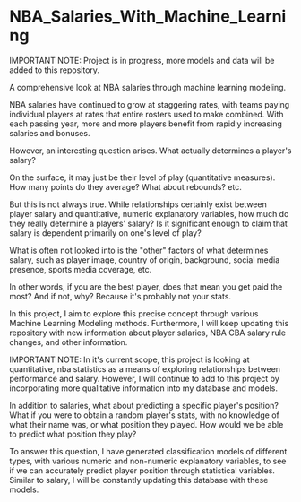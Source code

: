 # NBA_Salaries_With_Machine_Learning
IMPORTANT NOTE: Project is in progress, more models and data will be added to this repository. 

A comprehensive look at NBA salaries through machine learning modeling. 

NBA salaries have continued to grow at staggering rates, with teams paying individual players at rates that entire rosters used to make combined. With each passing year, more and more players benefit from rapidly increasing salaries and bonuses. 

However, an interesting question arises. What actually determines a player's salary? 

On the surface, it may just be their level of play (quantitative measures). How many points do they average? What about rebounds? etc. 

But this is not always true. While relationships certainly exist between player salary and quantitative, numeric explanatory variables, how much do they really determine a players' salary? Is it significant enough to claim that salary is dependent primarily on one's level of play? 

What is often not looked into is the "other" factors of what determines salary, such as player image, country of origin, background, social media presence, sports media coverage, etc. 

In other words, if you are the best player, does that mean you get paid the most? And if not, why? Because it's probably not your stats. 

In this project, I aim to explore this precise concept through various Machine Learning Modeling methods. Furthermore, I will keep updating this repository with new information about player salaries, NBA CBA salary rule changes, and other information. 

IMPORTANT NOTE: In it's current scope, this project is looking at quantitative, nba statistics as a means of exploring relationships between performance and salary. However, I will continue to add to this project by incorporating more qualitative information into my database and models. 

In addition to salaries, what about predicting a specific player's position? What if you were to obtain a random player's stats, with no knowledge of what their name was, or what position they played. How would we be able to predict what position they play? 

To answer this question, I have generated classification models of different types, with various numeric and non-numeric explanatory variables, to see if we can accurately predict player position through statistical variables. Similar to salary, I will be constantly updating this database with these models. 




